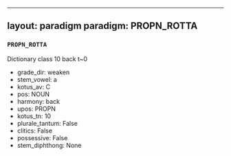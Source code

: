 
---
layout: paradigm
paradigm: PROPN_ROTTA
---
### ` PROPN_ROTTA `

Dictionary class 10 back t~0
* grade_dir: weaken
* stem_vowel: a
* kotus_av: C
* pos: NOUN
* harmony: back
* upos: PROPN
* kotus_tn: 10
* plurale_tantum: False
* clitics: False
* possessive: False
* stem_diphthong: None
